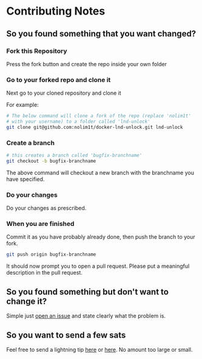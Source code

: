 # Contributing Notes

## So you found something that you want changed?

### Fork this Repository

Press the fork button and create the repo inside your own folder

### Go to your forked repo and clone it

Next go to your cloned repository and clone it

For example:

```bash
# The below command will clone a fork of the repo (replace 'nolim1t'
# with your username) to a folder called 'lnd-unlock'
git clone git@github.com:nolim1t/docker-lnd-unlock.git lnd-unlock

```

### Create a branch

```bash
# this creates a branch called 'bugfix-branchname'
git checkout -b bugfix-branchname
```

The above command will checkout a new branch with the branchname you have specified.

### Do your changes

Do your changes as prescribed.

### When you are finished

Commit it as you have probably already done, then push the branch to your fork.

```bash
git push origin bugfix-branchname
```

It should now prompt you to open a pull request. Please put a meaningful description in the pull request.

## So you found something but don't want to change it?

Simple just [open an issue](https://github.com/lncm/docker-lnd-unlock/issues/new) and state clearly what the problem is.


## So you want to send a few sats

Feel free to send a lightning tip [here](https://nolim1t.co/tips/) or [here](https://tippin.me/@nolim1t). No amount too large or small.

